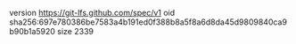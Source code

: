 version https://git-lfs.github.com/spec/v1
oid sha256:697e780386be7583a4b191ed0f388b8a5f8a6d8da45d9809840ca9b90b1a5920
size 2339
